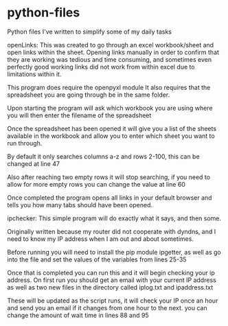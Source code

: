 # python-files
Python files I've written to simplify some of my daily tasks

openLinks:
This was created to go through an excel workbook/sheet and open links within the sheet.
Opening links manually in order to confirm that they are working was tedious and time consuming, and sometimes even perfectly good working links did not work from within excel due to limitations within it.

This program does require the openpyxl module
It also requires that the spreadsheet you are going through be in the same folder.

Upon starting the program will ask which workbook you are using where you will then enter the filename of the spreadsheet

Once the spreadsheet has been opened it will give you a list of the sheets available in the workbook and allow you to enter which sheet you want to run through.

By default it only searches columns a-z and rows 2-100, this can be changed at line 47

Also after reaching two empty rows it will stop searching, if you need to allow for more empty rows you can change the value at line 60

Once completed the program opens all links in your default browser and tells you how many tabs should have been opened.

ipchecker:
This simple program will do exactly what it says, and then some.

Originally written because my router did not cooperate with dyndns, and I need to know my IP address when I am out and about sometimes.

Before running you will need to install the pip module ipgetter, as well as go into the file and set the values of the variables from lines 25-35

Once that is completed you can run this and it will begin checking your ip address. On first run you should get an email with your current IP address as well as two new files in the directory called iplog.txt and ipaddress.txt

These will be updated as the script runs, it will check your IP once an hour and send you an email if it changes from one hour to the next. you can change the amount of wait time in lines 88 and 95
